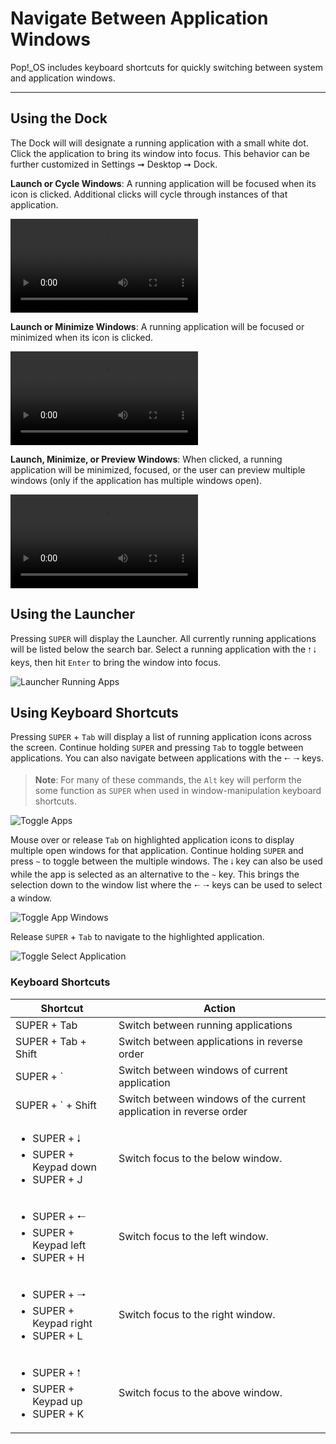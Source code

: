 # Navigate Between Application Windows

Pop!\_OS includes keyboard shortcuts for quickly switching between system and application windows.

---

## Using the Dock

The Dock will will designate a running application with a small white dot. Click the application to bring its window into focus. This behavior can be further customized in Settings ➞ Desktop ➞ Dock.

**Launch or Cycle Windows**: A running application will be focused when its icon is clicked. Additional clicks will cycle through instances of that application.

<video autoplay loop>
    <source src="/images/switching-apps/launch-or-cycle.webm" />
</video>

**Launch or Minimize Windows**: A running application will be focused or minimized when its icon is clicked.

<video autoplay loop>
    <source src="/images/switching-apps/launch-or-min.webm" />
</video>

**Launch, Minimize, or Preview Windows**: When clicked, a running application will be minimized, focused, or the user can preview multiple windows (only if the application has multiple windows open).

<video autoplay loop>
    <source src="/images/switching-apps/launch-min-preview.webm" />
</video>

<!--
View all windows in the current workspace by pressing `SUPER` + `D`. For more information about Workspaces, see [Using Workspaces](using-workspaces.md).

![Display All Windows](/images/locate-launch-applications/display-all-windows.png)

Use the the `🠐` `🠑` `🠒` `🠓` keys or mouse to move between windows. Select a window with left-click or by pressing `Enter`.

![Select Displayed Window](/images/locate-launch-applications/select-displayed-window.png)

Switch back to the previously selected window by pressing `Alt` + `Esc`.
-->

## Using the Launcher

Pressing `SUPER` will display the Launcher. All currently running applications will be listed below the search bar. Select a running application with the `🠑` `🠓` keys, then hit `Enter` to bring the window into focus.

![Launcher Running Apps](/images/switching-apps/launcher-running-apps.png)

## Using Keyboard Shortcuts

Pressing `SUPER` + `Tab` will display a list of running application icons across the screen. Continue holding `SUPER` and pressing `Tab` to toggle between applications. You can also navigate between applications with the `🠐` `🠒`  keys.

>**Note**: For many of these commands, the `Alt` key will perform the some function as `SUPER` when used in window-manipulation keyboard shortcuts.

![Toggle Apps](/images/switching-apps/toggle-apps.png)

Mouse over or release `Tab` on highlighted application icons to display multiple open windows for that application. Continue holding `SUPER` and press `~` to toggle between the multiple windows. The `🠓` key can also be used while the app is selected as an alternative to the `~` key. This brings the selection down to the window list where the `🠐` `🠒` keys can be used to select a window.

![Toggle App Windows](/images/switching-apps/toggle-app-windows.png)

Release `SUPER` + `Tab` to navigate to the highlighted application.

![Toggle Select Application](/images/switching-apps/toggle-select-application.png)

### Keyboard Shortcuts

| Shortcut             | Action |
|----------------------|--------|
| SUPER + Tab | Switch between running applications |
| SUPER + Tab + Shift  | Switch between applications in reverse order |
| SUPER + ` | Switch between windows of current application |
| SUPER + ` + Shift | Switch between windows of the current application in reverse order |
| <ul><li>SUPER + 🠓</li><li>SUPER + Keypad down</li><li>SUPER + J | Switch focus to the below window. |
| <ul><li>SUPER + 🠐</li><li>SUPER + Keypad left</li><li>SUPER + H | Switch focus to the left window. |
| <ul><li>SUPER + 🠒</li><li>SUPER + Keypad right</li><li>SUPER + L | Switch focus to the right window. |
| <ul><li>SUPER + 🠑</li><li>SUPER + Keypad up</li><li>SUPER + K | Switch focus to the above window. |
